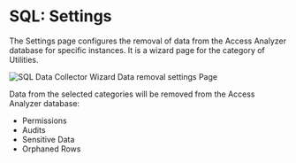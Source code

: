 # SQL: Settings

The Settings page configures the removal of data from the Access Analyzer database for specific
instances. It is a wizard page for the category of Utilities.

![SQL Data Collector Wizard Data removal settings Page](/img/product_docs/accessanalyzer/12.0/admin/datacollector/sql/settings.webp)

Data from the selected categories will be removed from the Access Analyzer database:

- Permissions
- Audits
- Sensitive Data
- Orphaned Rows
